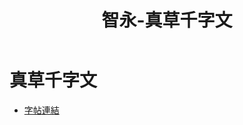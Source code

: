 ﻿---
title: '智永-真草千字文'
tags: ['墨跡', '楷書', '草書']
order: 7
---
# 真草千字文
* [字帖連結](https://digitalarchive.npm.gov.tw/Painting/Content?pid=1932&Dept=P)
